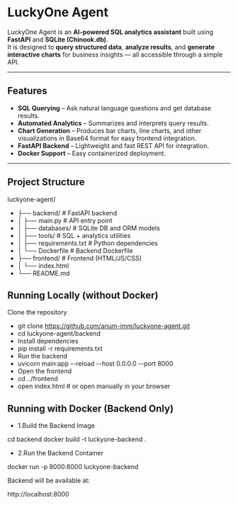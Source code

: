# LuckyOne Agent

LuckyOne Agent is an **AI-powered SQL analytics assistant** built using **FastAPI** and **SQLite (Chinook.db)**.  
It is designed to **query structured data**, **analyze results**, and **generate interactive charts** for business insights — all accessible through a simple API.

---

## Features

- **SQL Querying** – Ask natural language questions and get database results.
- **Automated Analytics** – Summarizes and interprets query results.
- **Chart Generation** – Produces bar charts, line charts, and other visualizations in Base64 format for easy frontend integration.
- **FastAPI Backend** – Lightweight and fast REST API for integration.
- **Docker Support** – Easy containerized deployment.

---

## Project Structure

luckyone-agent/
- ├── backend/ # FastAPI backend
- │ ├── main.py # API entry point
- │ ├── databases/ # SQLite DB and ORM models
- │ ├── tools/ # SQL + analytics utilities
- │ ├── requirements.txt # Python dependencies
- │ └── Dockerfile # Backend Dockerfile
- ├── frontend/ # Frontend (HTML/JS/CSS)
- │ └── index.html
- └── README.md 



## Running Locally (without Docker)
Clone the repository

- git clone https://github.com/anum-imm/luckyone-agent.git
- cd luckyone-agent/backend
- Install dependencies
- pip install -r requirements.txt
- Run the backend
- uvicorn main:app --reload --host 0.0.0.0 --port 8000
- Open the frontend
- cd ../frontend
- open index.html   # or open manually in your browser

## Running with Docker (Backend Only)

- 1.Build the Backend Image

cd backend
docker build -t luckyone-backend .

- 2.Run the Backend Container

docker run -p 8000:8000 luckyone-backend

Backend will be available at:

http://localhost:8000